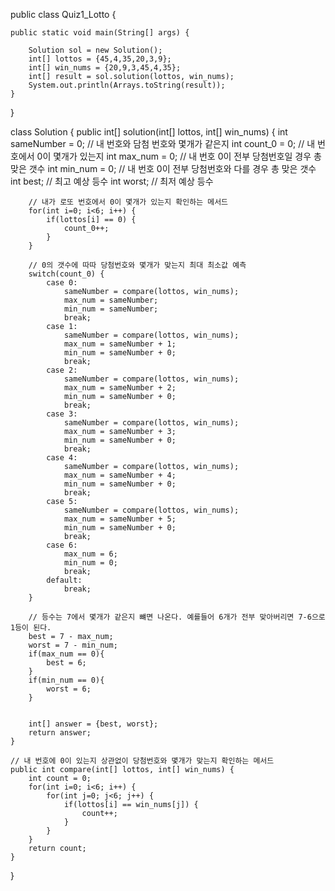 public class Quiz1_Lotto {
	
	public static void main(String[] args) {
		
		Solution sol = new Solution();
		int[] lottos = {45,4,35,20,3,9};
		int[] win_nums = {20,9,3,45,4,35};
		int[] result = sol.solution(lottos, win_nums);
		System.out.println(Arrays.toString(result));
	}
	
}

class Solution {
    public int[] solution(int[] lottos, int[] win_nums) {
    	int sameNumber = 0; // 내 번호와 담첨 번호와 몇개가 같은지
    	int count_0 = 0;    // 내 번호에서 0이 몇개가 있는지
    	int max_num = 0;    // 내 번호 0이 전부 당첨번호일 경우 총 맞은 갯수 
    	int min_num = 0;    // 내 번호 0이 전부 당첨번호와 다를 경우 총 맞은 갯수
    	int best;			// 최고 예상 등수
    	int worst;			// 최저 예상 등수
    	
    	// 내가 로또 번호에서 0이 몇개가 있는지 확인하는 메서드
    	for(int i=0; i<6; i++) {
    		if(lottos[i] == 0) {
    			count_0++;
    		}
    	}

    	// 0의 갯수에 따따 당첨번호와 몇개가 맞는지 최대 최소값 예측
    	switch(count_0) {
    		case 0:
    			sameNumber = compare(lottos, win_nums);
    			max_num = sameNumber;
    			min_num = sameNumber;
    			break;
    		case 1:
    			sameNumber = compare(lottos, win_nums);
    			max_num = sameNumber + 1;
    			min_num = sameNumber + 0;
    			break;
    		case 2:
    			sameNumber = compare(lottos, win_nums);
    			max_num = sameNumber + 2;
    			min_num = sameNumber + 0;
    			break;
    		case 3:
    			sameNumber = compare(lottos, win_nums);
    			max_num = sameNumber + 3;
    			min_num = sameNumber + 0;
    			break;
    		case 4:
    			sameNumber = compare(lottos, win_nums);
    			max_num = sameNumber + 4;
    			min_num = sameNumber + 0;
    			break;
    		case 5:
    			sameNumber = compare(lottos, win_nums);
    			max_num = sameNumber + 5;
    			min_num = sameNumber + 0;
    			break;
    		case 6:
    			max_num = 6;
    			min_num = 0;
    			break;
    		default:
    			break;
    	}
    	    
    	// 등수는 7에서 몇개가 같은지 뺴면 나온다. 예를들어 6개가 전부 맞아버리면 7-6으로 1등이 된다.
    	best = 7 - max_num;
    	worst = 7 - min_num;
    	if(max_num == 0){
            best = 6;
        }
        if(min_num == 0){
            worst = 6;
        }
            	    	
    	
        int[] answer = {best, worst};
        return answer;
    }
    
    // 내 번호에 0이 있는지 상관없이 당첨번호와 몇개가 맞는지 확인하는 메서드
    public int compare(int[] lottos, int[] win_nums) {
    	int count = 0;
		for(int i=0; i<6; i++) {
    		for(int j=0; j<6; j++) {
    			if(lottos[i] == win_nums[j]) {
    				count++;
    			}
    		}
    	}
		return count;
	}
}
